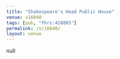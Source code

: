 ```yaml
---
title: "Shakespeare's Head Public House"
venue: v16040
tags: [pub, "fhrs:428085"]
permalink: /v/16040/
layout: venue
---
```

null